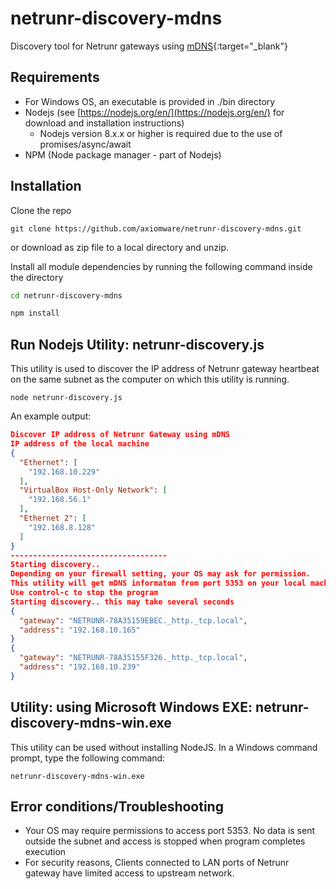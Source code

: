 # netrunr-discovery-mdns
Discovery tool for Netrunr gateways using [mDNS](https://en.wikipedia.org/wiki/Multicast_DNS){:target="_blank"}

## Requirements
- For Windows OS, an executable is provided in ./bin directory
- Nodejs (see [https://nodejs.org/en/](https://nodejs.org/en/) for download and installation instructions)
  - Nodejs version 8.x.x or higher is required due to the use of promises/async/await
- NPM (Node package manager - part of Nodejs)   

## Installation

Clone the repo

`git clone https://github.com/axiomware/netrunr-discovery-mdns.git`

or download as zip file to a local directory and unzip.

Install all module dependencies by running the following command inside the directory

```bash
cd netrunr-discovery-mdns

npm install
```
## Run Nodejs Utility: netrunr-discovery.js

This utility is used to discover the IP address of Netrunr gateway heartbeat on the same subnet as the computer on which this utility is running.

`node netrunr-discovery.js`

An example output:

```JSON
Discover IP address of Netrunr Gateway using mDNS
IP address of the local machine
{
  "Ethernet": [
    "192.168.10.229"
  ],
  "VirtualBox Host-Only Network": [
    "192.168.56.1"
  ],
  "Ethernet 2": [
    "192.168.8.128"
  ]
}
-----------------------------------
Starting discovery..
Depending on your firewall setting, your OS may ask for permission.
This utility will get mDNS informaton from port 5353 on your local machine
Use control-c to stop the program
Starting discovery.. this may take several seconds
{
  "gateway": "NETRUNR-78A35159EBEC._http._tcp.local",
  "address": "192.168.10.165"
}
{
  "gateway": "NETRUNR-78A35155F326._http._tcp.local",
  "address": "192.168.10.239"
}
```

## Utility: using Microsoft Windows EXE: netrunr-discovery-mdns-win.exe

This utility can be used without installing NodeJS. In a Windows command prompt, type the following command:

`netrunr-discovery-mdns-win.exe`

## Error conditions/Troubleshooting

- Your OS may require permissions to access port 5353. No data is sent outside the subnet and access is stopped when program completes execution
- For security reasons, Clients connected to LAN ports of Netrunr gateway have limited access to upstream network.

